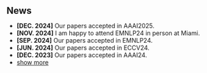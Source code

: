 <h1 id="news"></h1>

<h2 style="margin: 30px 0px 10px;">News</h2>

<script type="text/javascript">
  function toggle_vis(id) {
      var e = document.getElementById(id);
      if (e.style.display == 'none')
          e.style.display = 'inline';
      else
          e.style.display = 'none';
  }
</script>

<ul>
<li><strong>[DEC. 2024]</strong> Our papers accepted in AAAI2025.</li> 
<li><strong>[NOV. 2024]</strong> I am happy to attend EMNLP24 in person at Miami.</li> 
<li><strong>[SEP. 2024]</strong> Our papers accepted in EMNLP24.</li> 
<li><strong>[JUN. 2024]</strong> Our papers accepted in ECCV24.</li> 
<li><strong>[DEC. 2023]</strong> Our papers accepted in AAAI24.</li> 

<li><a href="javascript:toggle_vis('news')">show more</a></li>
</ul>
<ul id="news" style="display:none;">
<li>Aug 2023 - Our papers accepted as Oral Presentation in ACM CIKM2023.</li>
<li>May 2023 - Our two journal papers accepted in IEEE TETCI and IJB.</li>
<li>Nov 2022 - Our conference paper accepted in AAAI'23. We propose a novel augmentation for medical image domain generalization. The code released at <a href="https://github.com/Kaiseem/SLAug">here</a>.</li>
<li>Jul 2022 - Our conference paper accepted in ECCV'22. We propose a novel hybrid vision-transformer-based GAN for image outpainting. The code released at <a href="https://github.com/Kaiseem/QueryOTR">here</a>.</li>
<li>Jun 2022 - Our journal paper accepted in IEEE-JBHI (IF: 7.0).</li>
<li>Dec 2021 - Our team PremiLab wins 5th in the Challenge <a href="https://www.sciencedirect.com/science/article/pii/S1361841522002560">CrossMoDa 2021 (MICCAI workshop)</a>.</li>
<li>Dec 2021 - Our journal paper accepted in International Journal of Bioprinting (IF: 7.4).</li>
<li>Nov 2021 - Our journal paper accepted in Cognitive Computation (IF: 4.9).</li>
<li>Dec 2019 - I started my PhD course at UoL PremiLab Lab with full scholarship.</li>
</ul>
